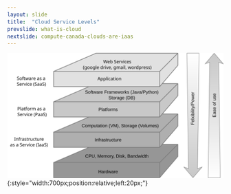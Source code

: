 ```yaml
---
layout: slide
title:  "Cloud Service Levels"
prevslide: what-is-cloud
nextslide: compute-canada-clouds-are-iaas
---
```

![service-models](assets/service-models.svg){:style="width:700px;position:relative;left:20px;"}
